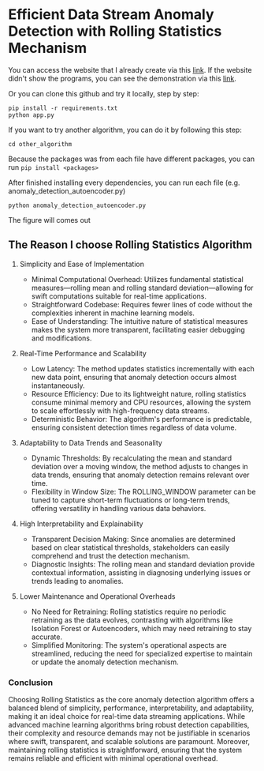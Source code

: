 # Efficient Data Stream Anomaly Detection with Rolling Statistics Mechanism

You can access the website that I already create via this [link](https://impossible-odille-hanthedev-3edd50ec.koyeb.app/).
If the website didn't show the programs, you can see the demonstration via this [link](https://drive.google.com/file/d/1qD85m-Yb3m6tNjmyRN8TKccIFyU-0t91/view?usp=sharing).

Or you can clone this github and try it locally, step by step:

```
pip install -r requirements.txt
python app.py
```
If you want to try another algorithm, you can do it by following this step:

```
cd other_algorithm
```
Because the packages was from each file have different packages, you can run ```pip install <packages>```

After finished installing every dependencies, you can run each file (e.g. anomaly_detection_autoencoder.py)
```
python anomaly_detection_autoencoder.py
```
The figure will comes out

## The Reason I choose Rolling Statistics Algorithm

1. Simplicity and Ease of Implementation
    - Minimal Computational Overhead: Utilizes fundamental statistical measures—rolling mean and rolling standard deviation—allowing for swift computations suitable for real-time applications.
    - Straightforward Codebase: Requires fewer lines of code without the complexities inherent in machine learning models.
    - Ease of Understanding: The intuitive nature of statistical measures makes the system more transparent, facilitating easier debugging and modifications.

2. Real-Time Performance and Scalability
    - Low Latency: The method updates statistics incrementally with each new data point, ensuring that anomaly detection occurs almost instantaneously.
    - Resource Efficiency: Due to its lightweight nature, rolling statistics consume minimal memory and CPU resources, allowing the system to scale effortlessly with high-frequency data streams.
    - Deterministic Behavior: The algorithm's performance is predictable, ensuring consistent detection times regardless of data volume.

3. Adaptability to Data Trends and Seasonality
    - Dynamic Thresholds: By recalculating the mean and standard deviation over a moving window, the method adjusts to changes in data trends, ensuring that anomaly detection remains relevant over time.
    - Flexibility in Window Size: The ROLLING_WINDOW parameter can be tuned to capture short-term fluctuations or long-term trends, offering versatility in handling various data behaviors.

4. High Interpretability and Explainability
    - Transparent Decision Making: Since anomalies are determined based on clear statistical thresholds, stakeholders can easily comprehend and trust the detection mechanism.
    - Diagnostic Insights: The rolling mean and standard deviation provide contextual information, assisting in diagnosing underlying issues or trends leading to anomalies.

5. Lower Maintenance and Operational Overheads
    - No Need for Retraining: Rolling statistics require no periodic retraining as the data evolves, contrasting with algorithms like Isolation Forest or Autoencoders, which may need retraining to stay accurate.
    - Simplified Monitoring: The system's operational aspects are streamlined, reducing the need for specialized expertise to maintain or update the anomaly detection mechanism.

### Conclusion
Choosing Rolling Statistics as the core anomaly detection algorithm offers a balanced blend of simplicity, performance, interpretability, and adaptability, making it an ideal choice for real-time data streaming applications. While advanced machine learning algorithms bring robust detection capabilities, their complexity and resource demands may not be justifiable in scenarios where swift, transparent, and scalable solutions are paramount. Moreover, maintaining rolling statistics is straightforward, ensuring that the system remains reliable and efficient with minimal operational overhead.
